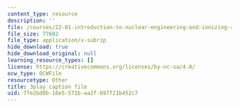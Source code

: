 ```yaml
---
content_type: resource
description: ''
file: /courses/22-01-introduction-to-nuclear-engineering-and-ionizing-radiation-fall-2016/7fe2bd0b16e5571baa2f697f21b452c7_z_xyx-z6arc.vtt
file_size: 77602
file_type: application/x-subrip
hide_download: true
hide_download_original: null
learning_resource_types: []
license: https://creativecommons.org/licenses/by-nc-sa/4.0/
ocw_type: OCWFile
resourcetype: Other
title: 3play caption file
uid: 7fe2bd0b-16e5-571b-aa2f-697f21b452c7
---
```

